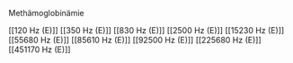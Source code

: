 Methämoglobinämie

[[120 Hz (E)]]
[[350 Hz (E)]]
[[830 Hz (E)]]
[[2500 Hz (E)]]
[[15230 Hz (E)]]
[[55680 Hz (E)]]
[[85610 Hz (E)]]
[[92500 Hz (E)]]
[[225680 Hz (E)]]
[[451170 Hz (E)]]